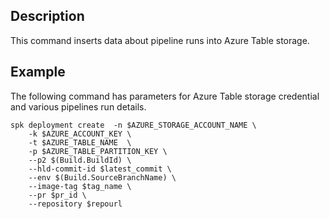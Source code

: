 ## Description

This command inserts data about pipeline runs into Azure Table storage.

## Example

The following command has parameters for Azure Table storage credential and
various pipelines run details.

```
spk deployment create  -n $AZURE_STORAGE_ACCOUNT_NAME \
    -k $AZURE_ACCOUNT_KEY \
    -t $AZURE_TABLE_NAME  \
    -p $AZURE_TABLE_PARTITION_KEY \
    --p2 $(Build.BuildId) \
    --hld-commit-id $latest_commit \
    --env $(Build.SourceBranchName) \
    --image-tag $tag_name \
    --pr $pr_id \
    --repository $repourl
```
